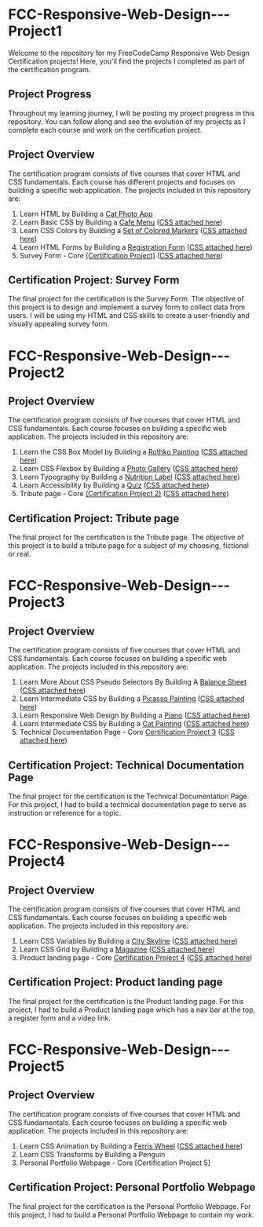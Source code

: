 # FCC-Responsive-Web-Design---Project1

Welcome to the repository for my FreeCodeCamp Responsive Web Design Certification projects! Here, you'll find the projects I completed as part of the certification program.

## Project Progress

Throughout my learning journey, I will be posting my project progress in this repository. You can follow along and see the evolution of my projects as I complete each course and work on the certification project.

## Project Overview

The certification program consists of five courses that cover HTML and CSS fundamentals. Each course has different projects and focuses on building a specific web application. The projects included in this repository are:

1. Learn HTML by Building a [Cat Photo App](https://github.com/Wxrren/FCC-Legacy-Full-Stack-Certification/blob/main/Responsive%20Web%20Design/Project%201/Cat%20Photo%20App.html) 
2. Learn Basic CSS by Building a [Cafe Menu](https://github.com/Wxrren/FCC-Legacy-Full-Stack-Certification/blob/main/Responsive%20Web%20Design/Project%201/cafe%20menu.html) ([CSS attached here](https://github.com/Wxrren/FCC-Legacy-Full-Stack-Certification/blob/main/Responsive%20Web%20Design/Project%201/Cafe-menu-style.css))
3. Learn CSS Colors by Building a [Set of Colored Markers](https://github.com/Wxrren/FCC-Legacy-Full-Stack-Certification/blob/main/Responsive%20Web%20Design/Project%201/Colour%20Mark.html) ([CSS attached here](https://github.com/Wxrren/FCC-Legacy-Full-Stack-Certification/blob/main/Responsive%20Web%20Design/Project%201/colourmark.css))
4. Learn HTML Forms by Building a [Registration Form](https://github.com/Wxrren/FCC-Legacy-Full-Stack-Certification/blob/main/Responsive%20Web%20Design/Project%201/test.html) ([CSS attached here](https://github.com/Wxrren/FCC-Legacy-Full-Stack-Certification/blob/main/Responsive%20Web%20Design/Project%201/style.css))
5. Survey Form -  Core [(Certification Project)](https://github.com/Wxrren/FCC-Legacy-Full-Stack-Certification/blob/main/Responsive%20Web%20Design/Project%201/Survey%20Form.html)  ([CSS attached here](https://github.com/Wxrren/FCC-Legacy-Full-Stack-Certification/blob/main/Responsive%20Web%20Design/Project%201/styles.css))

## Certification Project: Survey Form

The final project for the certification is the Survey Form. The objective of this project is to design and implement a survey form to collect data from users. I will be using my HTML and CSS skills to create a user-friendly and visually appealing survey form. 


# FCC-Responsive-Web-Design---Project2

## Project Overview

The certification program consists of five courses that cover HTML and CSS fundamentals. Each course focuses on building a specific web application. The projects included in this repository are:

1. Learn the CSS Box Model by Building a [Rothko Painting](https://github.com/Wxrren/FCC-Legacy-Full-Stack-Certification/blob/main/Responsive%20Web%20Design/Project%202/Rothko.html) ([CSS attached here](https://github.com/Wxrren/FCC-Legacy-Full-Stack-Certification/blob/main/Responsive%20Web%20Design/Project%202/Rothko-styles.css))
2. Learn CSS Flexbox by Building a [Photo Gallery](https://github.com/Wxrren/FCC-Legacy-Full-Stack-Certification/blob/main/Responsive%20Web%20Design/Project%202/CAT%20PHOTO%20GALLERY.html) ([CSS attached here](https://github.com/Wxrren/FCC-Legacy-Full-Stack-Certification/blob/main/Responsive%20Web%20Design/Project%202/CatStyles.css))
3. Learn Typography by Building a [Nutrition Label](https://github.com/Wxrren/FCC-Legacy-Full-Stack-Certification/blob/main/Responsive%20Web%20Design/Project%202/Nutrition%20Label.html) ([CSS attached here](https://github.com/Wxrren/FCC-Legacy-Full-Stack-Certification/blob/main/Responsive%20Web%20Design/Project%202/labelstyles.css))
4. Learn Accessibility by Building a [Quiz](https://github.com/Wxrren/FCC-Legacy-Full-Stack-Certification/blob/main/Responsive%20Web%20Design/Project%202/quiz.html) ([CSS attached here](https://github.com/Wxrren/FCC-Legacy-Full-Stack-Certification/blob/main/Responsive%20Web%20Design/Project%202/Quizstyles.css))
5. Tribute page -  Core [(Certification Project 2)](https://github.com/Wxrren/FCC-Legacy-Full-Stack-Certification/blob/main/Responsive%20Web%20Design/Project%202/Tribute.html) ([CSS attached here](https://github.com/Wxrren/FCC-Legacy-Full-Stack-Certification/blob/main/Responsive%20Web%20Design/Project%202/tributestyles.css))

## Certification Project: Tribute page

The final project for the certification is the Tribute page. The objective of this project is to build a tribute page for a subject of my choosing, fictional or real.



# FCC-Responsive-Web-Design---Project3

## Project Overview

The certification program consists of five courses that cover HTML and CSS fundamentals. Each course focuses on building a specific web application. The projects included in this repository are:

1. Learn More About CSS Pseudo Selectors By Building A [Balance Sheet](https://github.com/Wxrren/FCC-Legacy-Full-Stack-Certification/blob/main/Responsive%20Web%20Design/Project%203/balanceSheet.html) ([CSS attached here](https://github.com/Wxrren/FCC-Legacy-Full-Stack-Certification/blob/main/Responsive%20Web%20Design/Project%203/balance_stylesheet.css))
2. Learn Intermediate CSS by Building a [Picasso Painting](https://github.com/Wxrren/FCC-Legacy-Full-Stack-Certification/blob/main/Responsive%20Web%20Design/Project%203/picasso-painting.html) ([CSS attached here](https://github.com/Wxrren/FCC-Legacy-Full-Stack-Certification/blob/main/Responsive%20Web%20Design/Project%203/picasso-styles.css))
3. Learn Responsive Web Design by Building a [Piano](https://github.com/Wxrren/FCC-Legacy-Full-Stack-Certification/blob/main/Responsive%20Web%20Design/Project%203/piano.html) ([CSS attached here](https://github.com/Wxrren/FCC-Legacy-Full-Stack-Certification/blob/main/Responsive%20Web%20Design/Project%203/piano-styles.css))
4. Learn Intermediate CSS by Building a [Cat Painting](https://github.com/Wxrren/FCC-Legacy-Full-Stack-Certification/blob/main/Responsive%20Web%20Design/Project%203/Technical%20Documentation%20Page.html) ([CSS attached here](https://github.com/Wxrren/FCC-Legacy-Full-Stack-Certification/blob/main/Responsive%20Web%20Design/Project%203/tdm_styles.css))
5. Technical Documentation Page -  Core [Certification Project 3](https://github.com/Wxrren/FCC-Legacy-Full-Stack-Certification/blob/main/Responsive%20Web%20Design/Project%203/Technical%20Documentation%20Page.html) ([CSS attached here](https://github.com/Wxrren/FCC-Legacy-Full-Stack-Certification/blob/main/Responsive%20Web%20Design/Project%203/tdm_styles.css))

## Certification Project: Technical Documentation Page

The final project for the certification is the Technical Documentation Page. For this project, I had to build a technical documentation page to serve as instruction or reference for a topic.


# FCC-Responsive-Web-Design---Project4

## Project Overview

The certification program consists of five courses that cover HTML and CSS fundamentals. Each course focuses on building a specific web application. The projects included in this repository are:

1. Learn CSS Variables by Building a [City Skyline](https://github.com/Wxrren/FCC-Legacy-Full-Stack-Certification/blob/main/Responsive%20Web%20Design/Project%204/skyline.html) ([CSS attached here](https://github.com/Wxrren/FCC-Legacy-Full-Stack-Certification/blob/main/Responsive%20Web%20Design/Project%204/skylinestyles.css))
2. Learn CSS Grid by Building a [Magazine](https://github.com/Wxrren/FCC-Legacy-Full-Stack-Certification/blob/main/Responsive%20Web%20Design/Project%204/create-a-magazine.html) ([CSS attached here](https://github.com/Wxrren/FCC-Legacy-Full-Stack-Certification/blob/main/Responsive%20Web%20Design/Project%204/magazinestyles.css))
3. Product landing page -  Core [Certification Project 4](https://github.com/Wxrren/FCC-Legacy-Full-Stack-Certification/blob/main/Responsive%20Web%20Design/Project%204/productpage.html) ([CSS attached here](https://github.com/Wxrren/FCC-Legacy-Full-Stack-Certification/blob/main/Responsive%20Web%20Design/Project%204/productstyles.css))

## Certification Project: Product landing page

The final project for the certification is the Product landing page. For this project, I had to build a Product landing page which has a nav bar at the top, a register form and a video link.

# FCC-Responsive-Web-Design---Project5

## Project Overview

The certification program consists of five courses that cover HTML and CSS fundamentals. Each course focuses on building a specific web application. The projects included in this repository are:

1. Learn CSS Animation by Building a [Ferris Wheel](https://github.com/Wxrren/FCC-Legacy-Full-Stack-Certification/blob/main/Responsive%20Web%20Design/Project%205/ferriswheel.html) ([CSS attached here](https://github.com/Wxrren/FCC-Legacy-Full-Stack-Certification/blob/main/Responsive%20Web%20Design/Project%205/wheelstyles.css))
2. Learn CSS Transforms by Building a Penguin
3. Personal Portfolio Webpage -  Core [Certification Project 5]

## Certification Project: Personal Portfolio Webpage

The final project for the certification is the Personal Portfolio Webpage. For this project, I had to build a Personal Portfolio Webpage to contain my work.


